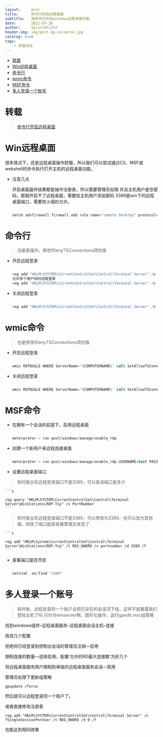```yaml
---
layout:     post
title:      命令行开启远程桌面
subtitle:   用命令行开启windows远程桌面功能
date:       2022-07-26
author:     Sprint#51264
header-img: img/post-bg-universe.jpg
catalog: true
tags:
    - 渗透测试
---
```

<!-- TOC -->

- [转载](#%E8%BD%AC%E8%BD%BD)
- [Win远程桌面](#win%E8%BF%9C%E7%A8%8B%E6%A1%8C%E9%9D%A2)
- [命令行](#%E5%91%BD%E4%BB%A4%E8%A1%8C)
- [wmic命令](#wmic%E5%91%BD%E4%BB%A4)
- [MSF命令](#msf%E5%91%BD%E4%BB%A4)
- [多人登录一个账号](#%E5%A4%9A%E4%BA%BA%E7%99%BB%E5%BD%95%E4%B8%80%E4%B8%AA%E8%B4%A6%E5%8F%B7)

<!-- /TOC -->

# 转载

>[命令行开启远程桌面](http://www.hackdig.com/04/hack-330061.htm)

# Win远程桌面

很多情况下，还是远程桌面操作舒服，所以我们可以尝试通过CS、MSF或webshell的命令执行打开主机的远程桌面功能。

* 注意几点

    开启桌面最终结果都是操作注册表，所以需要管理员权限
    并且主机用户是空密码，那就开启不了远程桌面，需要给主机用户添加密码
    3389是win下的远程桌面端口，需要防火墙的允许。

    ```s

    netsh advfirewall firewall add rule name="remote Desktop" protocol=TCP dir=in localport=3389 action=allow
    ```


# 命令行

>注册表操作，修改fDenyTSConnections项的值

* 开启远程登录

    ```s

    reg add "HKLM\SYSTEM\CurrentControlSet\Control\Terminal Server" /v fDenyTSConnections /t REG_DWORD /d 0 /f
    允许多个用户同时远程登录
    reg add "HKLM\SYSTEM\CurrentControlSet\Control\Terminal Server" /v fSingleSessionPerUser /t REG_DWORD /d 0 /f

    ```

* 关闭远程登录
    
    ```s

    reg add "HKLM\SYSTEM\CurrentControlSet\Control\Terminal Server" /v fDenyTSConnections /t REG_DWORD /d 1 /f
    ```

# wmic命令

>也是修改fDenyTSConnections项的值

* 开启远程登录

    ```s

    wmic RDTOGGLE WHERE ServerName='%COMPUTERNAME%' call SetAllowTSConnections 1wmic /namespace:\\root\cimv2\terminalservices path win32_terminalservicesetting where (__CLASS != "") call setallowtsconnections 1
    ```

* 关闭远程登录
    
    ```s

    wmic RDTOGGLE WHERE ServerName='%COMPUTERNAME%' call SetAllowTSConnections 0
    ```

# MSF命令

* 在拥有一个会话的前提下，启用远程桌面

    ```s

    meterpreter > run post/windows/manage/enable_rdp
    ```

* 创建一个新用户来远程连接桌面
    
    ```s

    meterpreter > run post/windows/manage/enable_rdp USERNAME=test PASSWORD=123456
    ```

* 设置远程桌面端口

>有时候主机远程登录端口不是3389，可以查询端口是多少

    ```s

    reg query "HKLM\SYSTEM\CurrentControlSet\Control\Terminal Server\WinStations\RDP-Tcp" /v PortNumber
    ```

>有时候主机远程登录端口不是3389，可以修改为3389，也可以改为其他值。但改了端口就容易被管理员发现了

    ```s

    reg add "HKLM\System\CurrentControlSet\Control\Terminal Server\WinStations\RDP-Tcp" /t REG_DWORD /v portnumber /d 3389 /f
    ```

* 查看端口是否开启
    
    ```s

    netstat -an|find "3389"
    ```


# 多人登录一个账号

>有时候，远程登录同一个账户会把已存在的会话顶下线，这样不就暴露我们登陆主机了吗
>只针对winserver啊，图形化操作，运行gpedit.msc组策略

找到windows组件–远程桌面服务–远程桌面会话主机–连接

改改几个配置

拒绝将已经登录到控制台会话的管理员注销—启用

限制连接的数量—选择启用，配置‘允许的RD最大连接数’为好几个

将远程桌面服务用户限制到单独的远程桌面服务会话—禁用

管理员权限下更新组策略

`gpupdate /force`

然后就可以远程登录同一个账户了。

或者直接修改注册表

`reg add "HKLM\SYSTEM\CurrentControlSet\Control\Terminal Server" /v fSingleSessionPerUser /t REG_DWORD /d 0 /f`

也能达到相同效果
